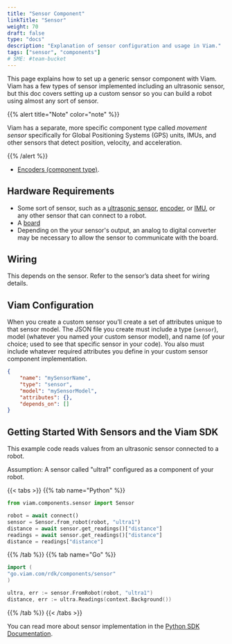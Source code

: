 ```yaml
---
title: "Sensor Component"
linkTitle: "Sensor"
weight: 70
draft: false
type: "docs"
description: "Explanation of sensor configuration and usage in Viam."
tags: ["sensor", "components"]
# SME: #team-bucket
---
```

This page explains how to set up a generic sensor component with Viam.
Viam has a few types of sensor implemented including an ultrasonic sensor, but this doc covers setting up a custom sensor so you can build a robot using almost any sort of sensor.

{{% alert title="Note" color="note" %}}

Viam has a separate, more specific component type called *movement sensor* specifically for Global Positioning Systems (GPS) units, IMUs, and other sensors that detect position, velocity, and acceleration.

{{% /alert %}}

* [Encoders (component type)](/components/movement-sensor//).

## Hardware Requirements

* Some sort of sensor, such as a [ultrasonic sensor](/components/ultrasonic-sensor/), [encoder](/components/encoder/), or [IMU](/components/imu/), or any other sensor that can connect to a robot.
* A [board](/components/board/)
* Depending on the your sensor's output, an analog to digital converter may be necessary to allow the sensor to communicate with the board.

## Wiring

This depends on the sensor. Refer to the sensor’s data sheet for wiring details.

## Viam Configuration

When you create a custom sensor you’ll create a set of attributes unique to that sensor model. The JSON file you create must include a type (`sensor`), model (whatever you named your custom sensor model), and name (of your choice; used to see that specific sensor in your code). You also must include whatever required attributes you define in your custom sensor component implementation.

``` json
{
    "name": "mySensorName",
    "type": "sensor",
    "model": "mySensorModel",
    "attributes": {},
    "depends_on": []
}
```

## Getting Started With Sensors and the Viam SDK

This example code reads values from an ultrasonic sensor connected to a robot.

Assumption: A sensor called "ultra1" configured as a component of your robot.

{{< tabs >}}
{{% tab name="Python" %}}

```python
from viam.components.sensor import Sensor

robot = await connect()
sensor = Sensor.from_robot(robot, "ultra1")
distance = await sensor.get_readings()["distance"]
readings = await sensor.get_readings()["distance"]
distance = readings["distance"]
```

{{% /tab %}}
{{% tab name="Go" %}}

```go
import (
"go.viam.com/rdk/components/sensor"
)

ultra, err := sensor.FromRobot(robot, "ultra1")
distance, err := ultra.Readings(context.Background())
```

{{% /tab %}}
{{< /tabs >}}

You can read more about sensor implementation in the [Python SDK Documentation](https://python.viam.dev/autoapi/viam/components/sensor/index.html).
